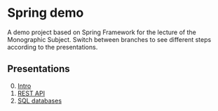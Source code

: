 # Spring demo

A demo project based on Spring Framework for the lecture of the Monographic Subject. Switch between branches to see
different steps according to the presentations.

## Presentations

0. [Intro](https://politechnikawroclawska-my.sharepoint.com/:p:/g/personal/225773_student_pwr_edu_pl/EcyWVvJnECVHv2GQuzBRBQABvG_aemrSYHUqbliPrqdsmQ?e=KuLcGQ)
1. [REST API](https://politechnikawroclawska-my.sharepoint.com/:p:/g/personal/225773_student_pwr_edu_pl/Ed1Rdf-6-dNPuSHUpZleC7IBr3TmkDhH6Dbgthe4GYDo_w?e=3GDujD)
2. [SQL databases](https://politechnikawroclawska-my.sharepoint.com/:p:/g/personal/225773_student_pwr_edu_pl/EYCMEjHfT_5Dj0hhP6E9sXABBbZZT4BEl5wtOtC-zaxXiQ?e=HeoabE)

